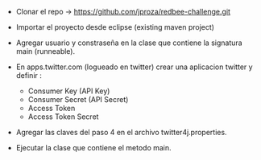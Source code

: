 * Clonar el repo -> https://github.com/jproza/redbee-challenge.git
* Importar el proyecto desde eclipse (existing maven project)
* Agregar usuario y constraseña en la clase que contiene la signatura main (runneable).
* En apps.twitter.com (logueado en twitter) crear una aplicacion twitter y definir :  

  * Consumer Key (API Key)	
  * Consumer Secret (API Secret)
  * Access Token
  * Access Token Secret 

* Agregar las claves del paso 4 en el archivo twitter4j.properties.
* Ejecutar la clase que contiene el metodo main.
